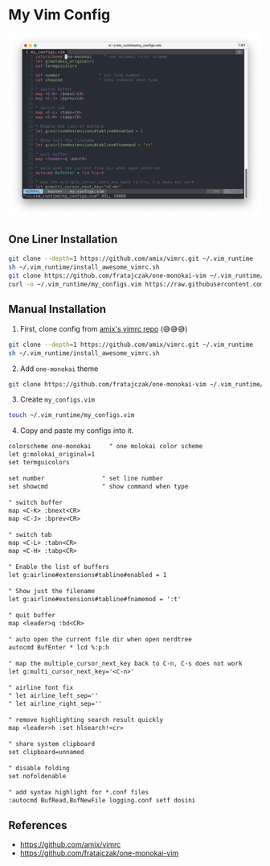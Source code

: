 # My Vim Config

![snapshot](./screenshot.png)

## One Liner Installation

```sh
git clone --depth=1 https://github.com/amix/vimrc.git ~/.vim_runtime
sh ~/.vim_runtime/install_awesome_vimrc.sh
git clone https://github.com/fratajczak/one-monokai-vim ~/.vim_runtime/my_plugins/one-monokai
curl -o ~/.vim_runtime/my_configs.vim https://raw.githubusercontent.com/shrekuu/vimrc/main/my_configs.vim
```

## Manual Installation

1. First, clone config from [amix's vimrc  repo](https://github.com/amix/vimrc) (😅😅😅)

  ```bash
  git clone --depth=1 https://github.com/amix/vimrc.git ~/.vim_runtime
  sh ~/.vim_runtime/install_awesome_vimrc.sh
  ```

2. Add `one-monokai` theme

  ```sh
  git clone https://github.com/fratajczak/one-monokai-vim ~/.vim_runtime/my_plugins/one-monokai
  ```

3. Create `my_configs.vim`

  ```sh
  touch ~/.vim_runtime/my_configs.vim
  ````

4. Copy and paste my configs into it.

  ```vim
  colorscheme one-monokai     " one molokai color scheme
  let g:molokai_original=1
  set termguicolors

  set number                " set line number
  set showcmd               " show command when type

  " switch buffer
  map <C-K> :bnext<CR>
  map <C-J> :bprev<CR>

  " switch tab
  map <C-L> :tabn<CR>
  map <C-H> :tabp<CR>

  " Enable the list of buffers
  let g:airline#extensions#tabline#enabled = 1

  " Show just the filename
  let g:airline#extensions#tabline#fnamemod = ':t'

  " quit buffer
  map <leader>q :bd<CR>

  " auto open the current file dir when open nerdtree
  autocmd BufEnter * lcd %:p:h

  " map the multiple_cursor_next_key back to C-n, C-s does not work
  let g:multi_cursor_next_key='<C-n>'

  " airline font fix
  " let airline_left_sep=''
  " let airline_right_sep=''

  " remove highlighting search result quickly
  map <leader>h :set hlsearch!<cr>

  " share system clipboard
  set clipboard=unnamed

  " disable folding
  set nofoldenable

  " add syntax highlight for *.conf files
  :autocmd BufRead,BufNewFile logging.conf setf dosini

  ```

## References

- https://github.com/amix/vimrc
- https://github.com/fratajczak/one-monokai-vim
